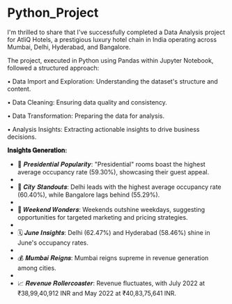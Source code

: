 # Python_Project


I'm thrilled to share that I've successfully completed a Data Analysis project for AtliQ Hotels, a prestigious luxury hotel chain in India operating across Mumbai, Delhi, Hyderabad, and Bangalore.

The project, executed in Python using Pandas within Jupyter Notebook, followed a structured approach:

•	Data Import and Exploration: Understanding the dataset's structure and content.

•	Data Cleaning: Ensuring data quality and consistency.

•	Data Transformation: Preparing the data for analysis.

•	Analysis Insights: Extracting actionable insights to drive business decisions.


**𝐈𝐧𝐬𝐢𝐠𝐡𝐭𝐬 𝐆𝐞𝐧𝐞𝐫𝐚𝐭𝐢𝐨𝐧:**

- 🏢 𝑷𝒓𝒆𝒔𝒊𝒅𝒆𝒏𝒕𝒊𝒂𝒍 𝑷𝒐𝒑𝒖𝒍𝒂𝒓𝒊𝒕𝒚: "Presidential" rooms boast the highest average occupancy rate (59.30%), showcasing their guest appeal.
- 
- 🌆 𝑪𝒊𝒕𝒚 𝑺𝒕𝒂𝒏𝒅𝒐𝒖𝒕𝒔: Delhi leads with the highest average occupancy rate (60.40%), while Bangalore lags behind (55.29%).
- 
- 🌟 𝑾𝒆𝒆𝒌𝒆𝒏𝒅 𝑾𝒐𝒏𝒅𝒆𝒓𝒔: Weekends outshine weekdays, suggesting opportunities for targeted marketing and pricing strategies.
- 
- 🗓️ 𝑱𝒖𝒏𝒆 𝑰𝒏𝒔𝒊𝒈𝒉𝒕𝒔: Delhi (62.47%) and Hyderabad (58.46%) shine in June's occupancy rates.
- 
- 💰 𝑴𝒖𝒎𝒃𝒂𝒊 𝑹𝒆𝒊𝒈𝒏𝒔: Mumbai reigns supreme in revenue generation among cities.
- 
- 📈 𝑹𝒆𝒗𝒆𝒏𝒖𝒆 𝑹𝒐𝒍𝒍𝒆𝒓𝒄𝒐𝒂𝒔𝒕𝒆𝒓: Revenue fluctuates, with July 2022 at ₹38,99,40,912 INR and May 2022 at ₹40,83,75,641 INR.

